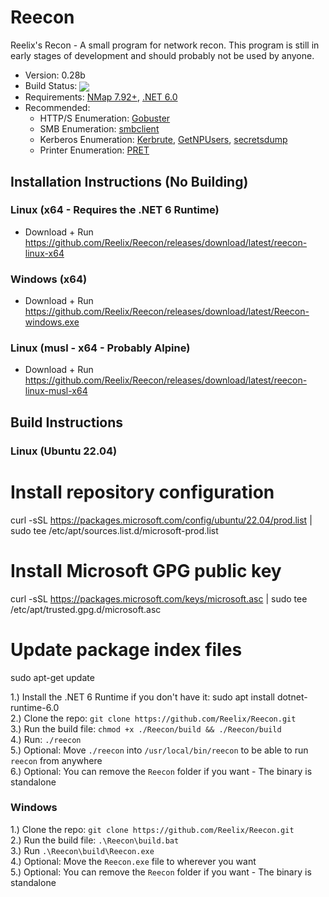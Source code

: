# Reecon

Reelix's Recon - A small program for network recon. This program is still in early stages of development and should probably not be used by anyone.
* Version: 0.28b
* Build Status: <img src = "https://travis-ci.com/Reelix/Reecon.svg?branch=master" valign="middle" />
* Requirements: [NMap 7.92+](https://nmap.org/download.html), [.NET 6.0](https://dotnet.microsoft.com/download/dotnet/6.0)
* Recommended:
  * HTTP/S Enumeration: [Gobuster](https://github.com/OJ/gobuster)
  * SMB Enumeration: [smbclient](https://github.com/SecureAuthCorp/impacket/blob/master/examples/smbclient.py)
  * Kerberos Enumeration: [Kerbrute](https://github.com/ropnop/kerbrute), [GetNPUsers](https://github.com/SecureAuthCorp/impacket/blob/master/examples/GetNPUsers.py), [secretsdump](https://github.com/SecureAuthCorp/impacket/blob/master/examples/secretsdump.py)
  * Printer Enumeration: [PRET](https://github.com/RUB-NDS/PRET)

## Installation Instructions (No Building)
### Linux (x64 - Requires the .NET 6 Runtime)
- Download + Run https://github.com/Reelix/Reecon/releases/download/latest/reecon-linux-x64
### Windows (x64)
- Download + Run https://github.com/Reelix/Reecon/releases/download/latest/Reecon-windows.exe
### Linux (musl - x64 - Probably Alpine)
- Download + Run https://github.com/Reelix/Reecon/releases/download/latest/reecon-linux-musl-x64

## Build Instructions
### Linux (Ubuntu 22.04)

# Install repository configuration
curl -sSL https://packages.microsoft.com/config/ubuntu/22.04/prod.list | sudo tee /etc/apt/sources.list.d/microsoft-prod.list

# Install Microsoft GPG public key
curl -sSL https://packages.microsoft.com/keys/microsoft.asc | sudo tee /etc/apt/trusted.gpg.d/microsoft.asc

# Update package index files
sudo apt-get update

1.) Install the .NET 6 Runtime if you don't have it: sudo apt install dotnet-runtime-6.0  
2.) Clone the repo: `git clone https://github.com/Reelix/Reecon.git`  
3.) Run the build file: `chmod +x ./Reecon/build && ./Reecon/build`  
4.) Run: `./reecon`  
5.) Optional: Move `./reecon` into `/usr/local/bin/reecon` to be able to run `reecon` from anywhere  
6.) Optional: You can remove the `Reecon` folder if you want - The binary is standalone

### Windows  
1.) Clone the repo: `git clone https://github.com/Reelix/Reecon.git`  
2.) Run the build file: `.\Reecon\build.bat`  
3.) Run `.\Reecon\build\Reecon.exe`  
4.) Optional: Move the `Reecon.exe` file to wherever you want  
5.) Optional: You can remove the `Reecon` folder if you want - The binary is standalone
